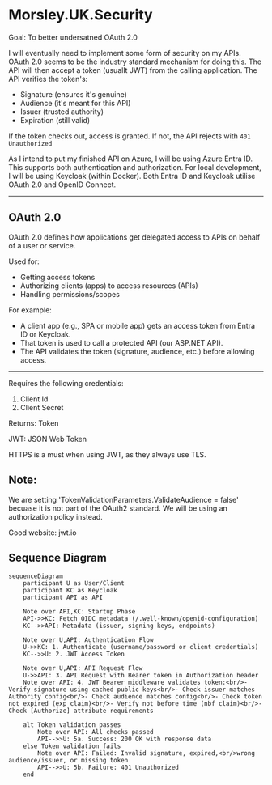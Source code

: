 ﻿Morsley.UK.Security
===================

Goal: To better undersatned OAuth 2.0

I will eventually need to implement some form of security on my APIs.
OAuth 2.0 seems to be the industry standard mechanism for doing this.
The API will then accept a token (usuallt JWT) from the calling application.
The API verifies the token's:

- Signature (ensures it's genuine)
- Audience (it's meant for this API)
- Issuer (trusted authority)
- Expiration (still valid)

If the token checks out, access is granted.
If not, the API rejects with ```401 Unauthorized```

As I intend to put my finished API on Azure, I will be using Azure Entra ID. 
This supports both authentication and authorization.
For local development, I will be using Keycloak (within Docker).
Both Entra ID and Keycloak utilise OAuth 2.0 and OpenID Connect.

---

OAuth 2.0
---------

OAuth 2.0 defines how applications get delegated access to APIs on behalf of a user or service.

Used for:

- Getting access tokens
- Authorizing clients (apps) to access resources (APIs)
- Handling permissions/scopes

For example:

- A client app (e.g., SPA or mobile app) gets an access token from Entra ID or Keycloak.
- That token is used to call a protected API (our ASP.NET API).
- The API validates the token (signature, audience, etc.) before allowing access.

---

Requires the following credentials:

1. Client Id
2. Client Secret

Returns: Token

JWT: JSON Web Token

HTTPS is a must when using JWT, as they always use TLS.

Note:
-----

We are setting 'TokenValidationParameters.ValidateAudience = false' becuase it is not part of the OAuth2 standard.
We will be using an authorization policy instead.

Good website: jwt.io

Sequence Diagram
----------------

```mermaid
sequenceDiagram
    participant U as User/Client
    participant KC as Keycloak
    participant API as API

    Note over API,KC: Startup Phase
    API->>KC: Fetch OIDC metadata (/.well-known/openid-configuration)
    KC-->>API: Metadata (issuer, signing keys, endpoints)
    
    Note over U,API: Authentication Flow
    U->>KC: 1. Authenticate (username/password or client credentials)
    KC-->>U: 2. JWT Access Token
    
    Note over U,API: API Request Flow
    U->>API: 3. API Request with Bearer token in Authorization header
    Note over API: 4. JWT Bearer middleware validates token:<br/>- Verify signature using cached public keys<br/>- Check issuer matches Authority config<br/>- Check audience matches config<br/>- Check token not expired (exp claim)<br/>- Verify not before time (nbf claim)<br/>- Check [Authorize] attribute requirements
    
    alt Token validation passes
        Note over API: All checks passed
        API-->>U: 5a. Success: 200 OK with response data
    else Token validation fails
        Note over API: Failed: Invalid signature, expired,<br/>wrong audience/issuer, or missing token
        API-->>U: 5b. Failure: 401 Unauthorized
    end
```    